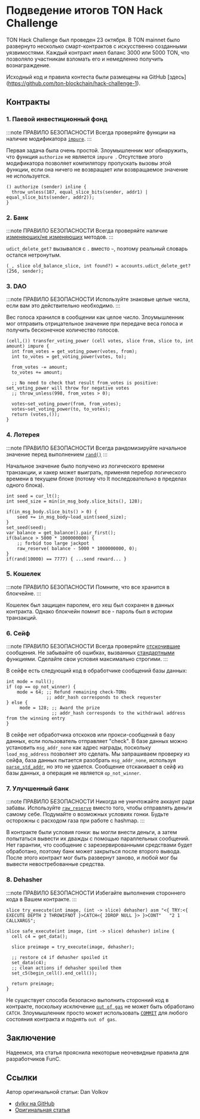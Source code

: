 # Подведение итогов TON Hack Challenge

TON Hack Challenge был проведен 23 октября.
В TON mainnet было развернуто несколько смарт-контрактов с искусственно созданными уязвимостями. Каждый контракт имел баланс 3000 или 5000 TON, что позволяло участникам взломать его и немедленно получить вознаграждение.

Исходный код и правила контеста были размещены на GitHub [здесь] (https://github.com/ton-blockchain/hack-challenge-1).

## Контракты

### 1. Паевой инвестиционный фонд

:::note ПРАВИЛО БЕЗОПАСНОСТИ
Всегда проверяйте функции на наличие модификатора [`impure`](/v3/documentation/smart-contracts/func/docs/functions#impure-specifier).
:::

Первая задача была очень простой. Злоумышленник мог обнаружить, что функция `authorize` не является `impure `. Отсутствие этого модификатора позволяет компилятору пропускать вызовы этой функции, если она ничего не возвращает или возвращаемое значение не используется.

```func
() authorize (sender) inline {
  throw_unless(187, equal_slice_bits(sender, addr1) | equal_slice_bits(sender, addr2));
}
```

### 2. Банк

:::note ПРАВИЛО БЕЗОПАСНОСТИ
Всегда проверяйте наличие [изменяющих/не изменяющих](/v3/documentation/smart-contracts/func/docs/statements#methods-calls) методов.
:::

`udict_delete_get?` вызывался с `.` вместо `~`, поэтому реальный словарь остался нетронутым.

```func
(_, slice old_balance_slice, int found?) = accounts.udict_delete_get?(256, sender);
```

### 3. DAO

:::note ПРАВИЛО БЕЗОПАСНОСТИ
Используйте знаковые целые числа, если вам это действительно необходимо.
:::

Вес голоса хранился в сообщении как целое число. Злоумышленник мог отправить отрицательное значение при передаче веса голоса и получить бесконечное количество голосов.

```func
(cell,()) transfer_voting_power (cell votes, slice from, slice to, int amount) impure {
  int from_votes = get_voting_power(votes, from);
  int to_votes = get_voting_power(votes, to);

  from_votes -= amount;
  to_votes += amount;

  ;; No need to check that result from_votes is positive: set_voting_power will throw for negative votes
  ;; throw_unless(998, from_votes > 0);

  votes~set_voting_power(from, from_votes);
  votes~set_voting_power(to, to_votes);
  return (votes,());
}
```

### 4. Лотерея

:::note ПРАВИЛО БЕЗОПАСНОСТИ
Всегда рандомизируйте начальное значение перед выполнением [`rand()`](/v3/documentation/smart-contracts/func/docs/stdlib#rand)
:::

Начальное значение было получено из логического времени транзакции, и хакер может выиграть, применяя перебор логического времени в текущем блоке (потому что lt последовательно в пределах одного блока).

```func
int seed = cur_lt();
int seed_size = min(in_msg_body.slice_bits(), 128);

if(in_msg_body.slice_bits() > 0) {
    seed += in_msg_body~load_uint(seed_size);
}
set_seed(seed);
var balance = get_balance().pair_first();
if(balance > 5000 * 1000000000) {
    ;; forbid too large jackpot
    raw_reserve( balance - 5000 * 1000000000, 0);
}
if(rand(10000) == 7777) { ...send reward... }
```

### 5. Кошелек

:::note ПРАВИЛО БЕЗОПАСНОСТИ
Помните, что все хранится в блокчейне.
:::

Кошелек был защищен паролем, его хеш был сохранен в данных контракта. Однако блокчейн помнит все - пароль был в истории транзакций.

### 6. Сейф

:::note ПРАВИЛО БЕЗОПАСНОСТИ
Всегда проверяйте [отскочившие](/v3/documentation/smart-contracts/message-management/non-bounceable-messages) сообщения.
Не забывайте об ошибках, вызванных [стандартными](/v3/documentation/smart-contracts/func/docs/stdlib/) функциями.
Сделайте свои условия максимально строгими.
:::

В сейфе есть следующий код в обработчике сообщений базы данных:

```func
int mode = null();
if (op == op_not_winner) {
    mode = 64; ;; Refund remaining check-TONs
               ;; addr_hash corresponds to check requester
} else {
     mode = 128; ;; Award the prize
                 ;; addr_hash corresponds to the withdrawal address from the winning entry
}
```

В сейфе нет обработчика отскоков или прокси-сообщений в базу данных, если пользователь отправляет "check". В базе данных можно установить `msg_addr_none` как адрес награды, поскольку `load_msg_address` позволяет это сделать. Мы запрашиваем проверку из сейфа, база данных пытается разобрать `msg_addr_none`, используя [`parse_std_addr`](/v3/documentation/smart-contracts/func/docs/stdlib#parse_std_addr), но это не удается. Сообщение отскакивает в сейф из базы данных, а операция не является `op_not_winner`.

### 7. Улучшенный банк

:::note ПРАВИЛО БЕЗОПАСНОСТИ
Никогда не уничтожайте аккаунт ради забавы.
Используйте [`raw_reserve`](/v3/documentation/smart-contracts/func/docs/stdlib#raw_reserve) вместо того, чтобы отправлять деньги самому себе.
Подумайте о возможных условиях гонки.
Будьте осторожны с расходом газа при работе с hashmap.
:::

В контракте были условия гонки: вы могли внести деньги, а затем попытаться вывести их дважды с помощью параллельных сообщений. Нет гарантии, что сообщение с зарезервированными средствами будет обработано, поэтому банк может закрыться после второго вывода. После этого контракт мог быть развернут заново, и любой мог бы вывести невостребованные средства.

### 8. Dehasher

:::note ПРАВИЛО БЕЗОПАСНОСТИ
Избегайте выполнения стороннего кода в Вашем контракте.
:::

```func
slice try_execute(int image, (int -> slice) dehasher) asm "<{ TRY:<{ EXECUTE DEPTH 2 THROWIFNOT }>CATCH<{ 2DROP NULL }> }>CONT"   "2 1 CALLXARGS";

slice safe_execute(int image, (int -> slice) dehasher) inline {
  cell c4 = get_data();

  slice preimage = try_execute(image, dehasher);

  ;; restore c4 if dehasher spoiled it
  set_data(c4);
  ;; clean actions if dehasher spoiled them
  set_c5(begin_cell().end_cell());

  return preimage;
}
```

Не существует способа безопасно выполнить сторонний код в контракте, поскольку исключение [`out of gas`](/v3/documentation/tvm/tvm-exit-codes#standard-exit-codes) не может быть обработано `CATCH`. Злоумышленник просто может использовать [`COMMIT`](/v3/documentation/tvm/instructions#F80F) для любого состояния контракта и поднять `out of gas`.

## Заключение

Надеемся, эта статья прояснила некоторые неочевидные правила для разработчиков FunC.

## Ссылки

Автор оригинальной статьи: Dan Volkov

- [dvlkv на GitHub](https://github.com/dvlkv)
- [Оригинальная статья](https://dev.to/dvlkv/drawing-conclusions-from-ton-hack-challenge-1aep)
